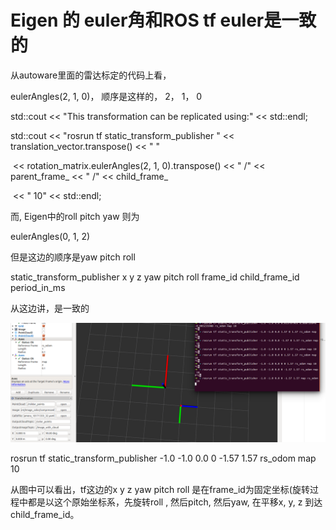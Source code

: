 # Eigen 的 euler角和ROS tf  euler是一致的



从autoware里面的雷达标定的代码上看，

eulerAngles(2, 1, 0)， 顺序是这样的， 2， 1， 0

  std::cout << "This transformation can be replicated using:" << std::endl;

  std::cout << "rosrun tf static_transform_publisher " << translation_vector.transpose() << " "

​            << rotation_matrix.eulerAngles(2, 1, 0).transpose() << " /" << parent_frame_ << " /" << child_frame_

​            << " 10" << std::endl;

而, Eigen中的roll pitch yaw 则为

eulerAngles(0, 1, 2)

但是这边的顺序是yaw pitch roll

static_transform_publisher x y z yaw pitch roll frame_id child_frame_id period_in_ms

从这边讲，是一致的

![](img/tf.png)



rosrun tf static_transform_publisher -1.0 -1.0 0.0 0 -1.57 1.57 rs_odom map 10

从图中可以看出，tf这边的x y z yaw pitch roll 是在frame_id为固定坐标(旋转过程中都是以这个原始坐标系，先旋转roll , 然后pitch, 然后yaw, 在平移x, y, z 到达child_frame_id。